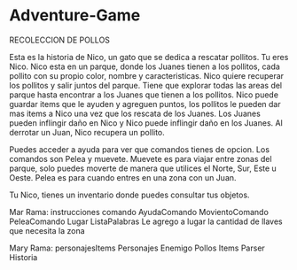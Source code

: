 # Adventure-Game
RECOLECCION DE POLLOS

Esta es la historia de Nico, un gato que se dedica a rescatar pollitos. Tu eres Nico.
Nico esta en un parque, donde los Juanes tienen a los pollitos, cada pollito con su propio color, nombre y caracteristicas.
Nico quiere recuperar los pollitos y salir juntos del parque.
Tiene que explorar todas las areas del parque hasta encontrar a los Juanes que tienen a los pollitos.
Nico puede guardar items que le ayuden y agreguen puntos, los pollitos le pueden dar mas items a Nico una vez que los rescata de los Juanes.
Los Juanes pueden inflingir daño en Nico y Nico puede inflingir daño en los Juanes.
Al derrotar un Juan, Nico recupera un pollito.

Puedes acceder a ayuda para ver que comandos tienes de opcion.
Los comandos son Pelea y muevete.
Muevete es para viajar entre zonas del parque, solo puedes moverte de manera que utilices el Norte, Sur, Este u Oeste.
Pelea es para cuando entres en una zona con un Juan.

Tu Nico, tienes un inventario donde puedes consultar tus objetos.

Mar     Rama: instrucciones
comando
AyudaComando
MovientoComando
PeleaComando
Lugar
ListaPalabras
Le agrego a lugar la cantidad de llaves que necesita la zona

Mary    Rama: personajesItems
Personajes
Enemigo
Pollos
Items
Parser
Historia
